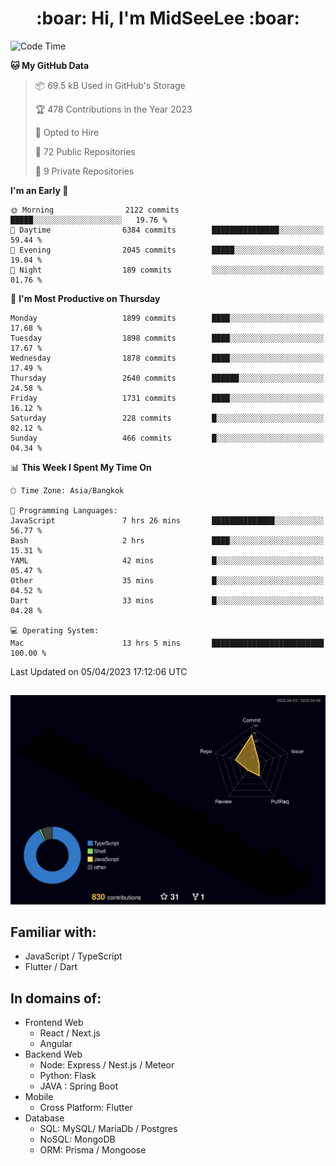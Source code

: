 <h1 align="center"> :boar: Hi, I'm MidSeeLee :boar:</h1>
 
<!--START_SECTION:waka-->
![Code Time](http://img.shields.io/badge/Code%20Time-529%20hrs-blue)

**🐱 My GitHub Data** 

> 📦 69.5 kB Used in GitHub's Storage 
 > 
> 🏆 478 Contributions in the Year 2023
 > 
> 💼 Opted to Hire
 > 
> 📜 72 Public Repositories 
 > 
> 🔑 9 Private Repositories 
 > 
**I'm an Early 🐤** 

```text
🌞 Morning                2122 commits        █████░░░░░░░░░░░░░░░░░░░░   19.76 % 
🌆 Daytime                6384 commits        ███████████████░░░░░░░░░░   59.44 % 
🌃 Evening                2045 commits        █████░░░░░░░░░░░░░░░░░░░░   19.04 % 
🌙 Night                  189 commits         ░░░░░░░░░░░░░░░░░░░░░░░░░   01.76 % 
```
📅 **I'm Most Productive on Thursday** 

```text
Monday                   1899 commits        ████░░░░░░░░░░░░░░░░░░░░░   17.68 % 
Tuesday                  1898 commits        ████░░░░░░░░░░░░░░░░░░░░░   17.67 % 
Wednesday                1878 commits        ████░░░░░░░░░░░░░░░░░░░░░   17.49 % 
Thursday                 2640 commits        ██████░░░░░░░░░░░░░░░░░░░   24.58 % 
Friday                   1731 commits        ████░░░░░░░░░░░░░░░░░░░░░   16.12 % 
Saturday                 228 commits         █░░░░░░░░░░░░░░░░░░░░░░░░   02.12 % 
Sunday                   466 commits         █░░░░░░░░░░░░░░░░░░░░░░░░   04.34 % 
```


📊 **This Week I Spent My Time On** 

```text
🕑︎ Time Zone: Asia/Bangkok

💬 Programming Languages: 
JavaScript               7 hrs 26 mins       ██████████████░░░░░░░░░░░   56.77 % 
Bash                     2 hrs               ████░░░░░░░░░░░░░░░░░░░░░   15.31 % 
YAML                     42 mins             █░░░░░░░░░░░░░░░░░░░░░░░░   05.47 % 
Other                    35 mins             █░░░░░░░░░░░░░░░░░░░░░░░░   04.52 % 
Dart                     33 mins             █░░░░░░░░░░░░░░░░░░░░░░░░   04.28 % 

💻 Operating System: 
Mac                      13 hrs 5 mins       █████████████████████████   100.00 % 
```


 Last Updated on 05/04/2023 17:12:06 UTC
<!--END_SECTION:waka-->

##

![](./profile-3d-contrib/profile-night-rainbow.svg)

## Familiar with:
- JavaScript / TypeScript
- Flutter / Dart

## In domains of:
- Frontend Web
  - React / Next.js
  - Angular
- Backend Web
  - Node: Express / Nest.js / Meteor
  - Python: Flask
  - JAVA : Spring Boot
- Mobile
  - Cross Platform: Flutter
- Database
  - SQL: MySQL/ MariaDb / Postgres
  - NoSQL: MongoDB
  - ORM: Prisma / Mongoose
